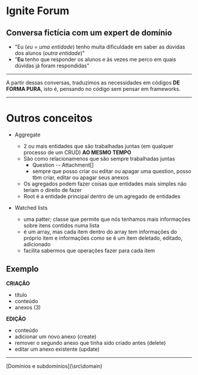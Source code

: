 # Ignite Forum

## Conversa fictícia com um expert de domínio
- "Eu (*eu = uma entidade*) tenho muita dificuldade em saber as dúvidas dos alunos (*outra entidade*)"
- "**Eu** tenho que responder os alunos e às vezes me perco em quais dúvidas já foram respondidas"

---

A partir dessas conversas, traduzimos as necessidades em códigos **DE FORMA PURA**, isto é, pensando no código sem pensar em frameworks.

---

# Outros conceitos

- Aggregate
    - 2 ou mais entidades que são trabalhadas juntas (em qualquer processo de um CRUD) **AO MESMO TEMPO**
    - São como relacionamenos que são sempre trabalhadas juntas
        - Question -- Attachment[]
        - sempre que posso criar ou editar ou apagar uma question, posso tbm criar, editar ou apagar seus anexos
    - Os agregados podem fazer coisas que entidades mais simples não teriam o direito de fazer
    - Root é a entidade principal dentro de um agregado de entidades

- Watched lists
    - uma patter; classe que permite que nós tenhamos mais informações sobre itens contidos numa lista
    - é um array, mas cada item dentro do array tem informações do próprio item e informações como se é um item deletado, editado, adicionado
    - facilita sabermos que operações fazer para cada item

## Exemplo
**CRIAÇÃO**
- título
- conteúdo
- anexos (3)

**EDIÇÃO**
- conteúdo
- adicionar um novo anexo (create)
- remover o segundo anexo que tinha sido criado antes (delete)
- editar um anexo existente (update)

---

[Domínios e subdomínios](\src\domain\)